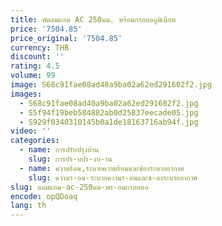 ```yaml
---
title: พัดลมแกน AC 250มม. พร้อมกรอบอลูมิเนียม
price: '7504.85'
price_original: '7504.85'
currency: THB
discount: ''
rating: 4.5
volume: 99
image: S68c91fae08ad40a9ba02a62ed291602f2.jpg
images:
  - S68c91fae08ad40a9ba02a62ed291602f2.jpg
  - S5f94f19beb584882ab0d25837eecade05.jpg
  - S929f0340310145b0a1de18163716ab94f.jpg
video: ''
categories:
  - name: การปรับปรุงบ้าน
    slug: การปร-บปร-งบ-าน
  - name: ความร้อน,ระบายความร้อนและช่องระบายอากาศ
    slug: ความร-อน-ระบายความร-อนและช-องระบายอากาศ
slug: ดลมแกน-ac-250มม-พร-อมกรอบอล
encode: opQDoaq
lang: th
---
```

  